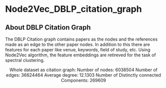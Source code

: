 # Node2Vec_DBLP_citation_graph

## About DBLP Citation Graph 
The DBLP Citation graph contains papers as the nodes and the references made as an edge to the other paper nodes. In addition to this there are features for each paper like venue, keywords, field of study, etc. Using Node2Vec algorithm, the feature embeddings are retireved for the task of spectral clustering. 
<br>
<p align="center">
Whole dataset as citation graph:
Number of nodes: 6038504
Number of edges: 36624464
Average degree: 12.1303
Number of Distinctly connected Components: 269609
</p>
